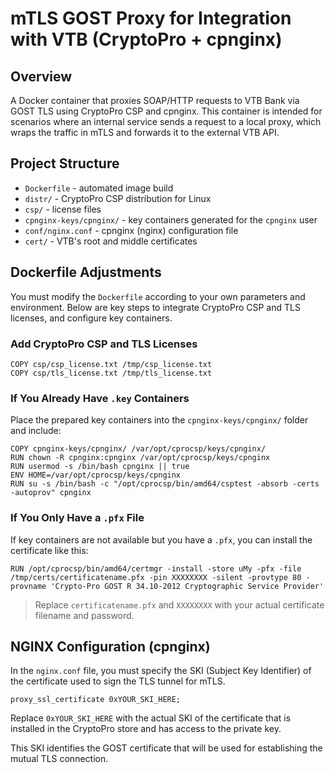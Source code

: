 # mTLS GOST Proxy for Integration with VTB (CryptoPro + cpnginx)

## Overview

A Docker container that proxies SOAP/HTTP requests to VTB Bank via GOST TLS using CryptoPro CSP and cpnginx.
This container is intended for scenarios where an internal service sends a request to a local proxy, which wraps the traffic in mTLS and forwards it to the external VTB API.

## Project Structure

- ```Dockerfile``` - automated image build
- ```distr/``` - CryptoPro CSP distribution for Linux
- ```csp/``` - license files
- ```cpnginx-keys/cpnginx/``` - key containers generated for the ```cpnginx``` user
- ```conf/nginx.conf``` - cpnginx (nginx) configuration file
- ```cert/``` - VTB's root and middle certificates

## Dockerfile Adjustments

You must modify the ```Dockerfile``` according to your own parameters and environment.
Below are key steps to integrate CryptoPro CSP and TLS licenses, and configure key containers.

### Add CryptoPro CSP and TLS Licenses
```
COPY csp/csp_license.txt /tmp/csp_license.txt
COPY csp/tls_license.txt /tmp/tls_license.txt
```

### If You Already Have ```.key``` Containers

Place the prepared key containers into the ```cpnginx-keys/cpnginx/``` folder and include:

```
COPY cpnginx-keys/cpnginx/ /var/opt/cprocsp/keys/cpnginx/
RUN chown -R cpnginx:cpnginx /var/opt/cprocsp/keys/cpnginx
RUN usermod -s /bin/bash cpnginx || true
ENV HOME=/var/opt/cprocsp/keys/cpnginx
RUN su -s /bin/bash -c "/opt/cprocsp/bin/amd64/csptest -absorb -certs -autoprov" cpnginx

```

### If You Only Have a ```.pfx``` File
If key containers are not available but you have a ```.pfx```, you can install the certificate like this:

```
RUN /opt/cprocsp/bin/amd64/certmgr -install -store uMy -pfx -file /tmp/certs/certificatename.pfx -pin XXXXXXXX -silent -provtype 80 -provname 'Crypto-Pro GOST R 34.10-2012 Cryptographic Service Provider'
```
> Replace ```certificatename.pfx``` and ```XXXXXXXX``` with your actual certificate filename and password.

## NGINX Configuration (cpnginx)

In the ```nginx.conf``` file, you must specify the SKI (Subject Key Identifier) of the certificate used to sign the TLS tunnel for mTLS.

```
proxy_ssl_certificate 0xYOUR_SKI_HERE;
```

Replace ```0xYOUR_SKI_HERE``` with the actual SKI of the certificate that is installed in the CryptoPro store and has access to the private key.

This SKI identifies the GOST certificate that will be used for establishing the mutual TLS connection.
